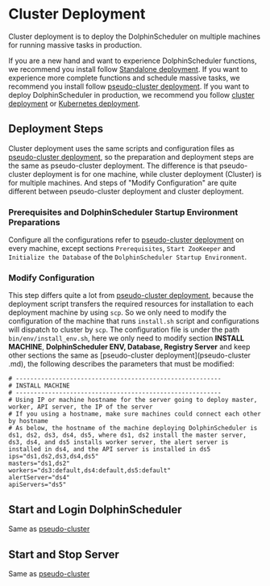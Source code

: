 # Cluster Deployment

Cluster deployment is to deploy the DolphinScheduler on multiple machines for running massive tasks in production.

If you are a new hand and want to experience DolphinScheduler functions, we recommend you install follow [Standalone deployment](standalone.md). If you want to experience more complete functions and schedule massive tasks, we recommend you install follow [pseudo-cluster deployment](pseudo-cluster.md). If you want to deploy DolphinScheduler in production, we recommend you follow [cluster deployment](cluster.md) or [Kubernetes deployment](kubernetes.md).

## Deployment Steps

Cluster deployment uses the same scripts and configuration files as [pseudo-cluster deployment](pseudo-cluster.md), so the preparation and deployment steps are the same as pseudo-cluster deployment. The difference is that pseudo-cluster deployment is for one machine, while cluster deployment (Cluster) is for multiple machines. And steps of "Modify Configuration" are quite different between pseudo-cluster deployment and cluster deployment.

### Prerequisites and DolphinScheduler Startup Environment Preparations

Configure all the configurations refer to [pseudo-cluster deployment](pseudo-cluster.md) on every machine, except sections `Prerequisites`, `Start ZooKeeper` and `Initialize the Database` of the `DolphinScheduler Startup Environment`.

### Modify Configuration

This step differs quite a lot from [pseudo-cluster deployment](pseudo-cluster.md), because the deployment script transfers the required resources for installation to each deployment machine by using `scp`. So we only need to modify the configuration of the machine that runs `install.sh` script and configurations will dispatch to cluster by `scp`. The configuration file is under the path `bin/env/install_env.sh`, here we only need to modify section **INSTALL MACHINE**, **DolphinScheduler ENV, Database, Registry Server** and keep other sections the same as [pseudo-cluster deployment](pseudo-cluster .md), the following describes the parameters that must be modified:

```shell
# ---------------------------------------------------------
# INSTALL MACHINE
# ---------------------------------------------------------
# Using IP or machine hostname for the server going to deploy master, worker, API server, the IP of the server
# If you using a hostname, make sure machines could connect each other by hostname
# As below, the hostname of the machine deploying DolphinScheduler is ds1, ds2, ds3, ds4, ds5, where ds1, ds2 install the master server, ds3, ds4, and ds5 installs worker server, the alert server is installed in ds4, and the API server is installed in ds5
ips="ds1,ds2,ds3,ds4,ds5"
masters="ds1,ds2"
workers="ds3:default,ds4:default,ds5:default"
alertServer="ds4"
apiServers="ds5"
```

## Start and Login DolphinScheduler

Same as [pseudo-cluster](pseudo-cluster.md)

## Start and Stop Server

Same as [pseudo-cluster](pseudo-cluster.md)